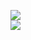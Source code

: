 [![](https://img.shields.io/badge/Made%20With-Github%20Spray-lightgrey.svg?style=for-the-badge&logo=github)](https://github.com/Annihil/github-spray#17468)  
[![](https://i.imgur.com/2DrTn0Z.gif)](https://github.com/Annihil/github-spray)